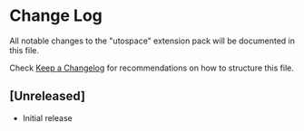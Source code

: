 # Change Log

All notable changes to the "utospace" extension pack will be documented in this file.

Check [Keep a Changelog](http://keepachangelog.com/) for recommendations on how to structure this file.

## [Unreleased]

- Initial release
